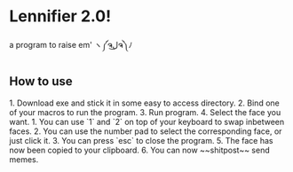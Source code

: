 <h1>Lennifier 2.0!</h1>
a program to raise em' ヽ༼ຈل͜ຈ༽ﾉ

<h2>How to use</h2>
 1. Download exe and stick it in some easy to access directory.
 2. Bind one of your macros to run the program.
 3. Run program.
 4. Select the face you want. 
  1. You can use `1` and `2` on top of your keyboard to swap inbetween faces.
  2. You can use the number pad to select the corresponding face, or just click it.
  3. You can press `esc` to close the program.
 5. The face has now been copied to your clipboard.
 6. You can now ~~shitpost~~ send memes. 

  
